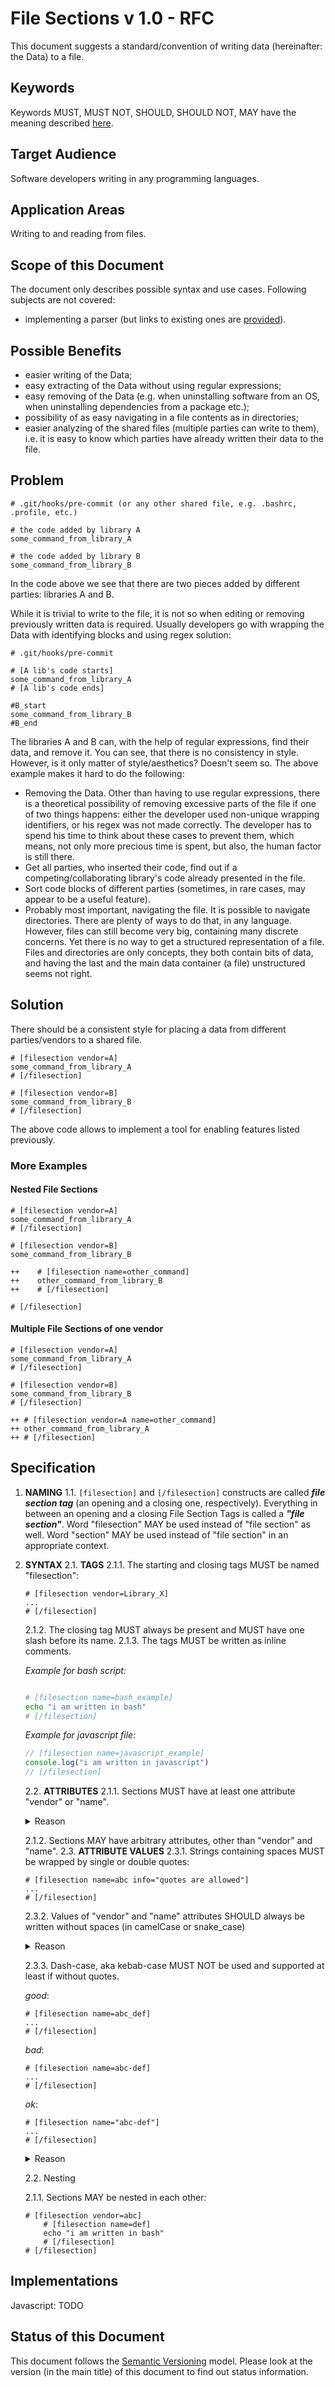 # File Sections v 1.0 - RFC

This document suggests a standard/convention of writing data (hereinafter: the Data) to a file.

<!-- todo TOC (when QurDocs ready) -->

## Keywords

Keywords MUST, MUST NOT, SHOULD, SHOULD NOT, MAY have the meaning described [here](https://www.ietf.org/rfc/rfc2119.txt).

## Target Audience

Software developers writing in any programming languages.

## Application Areas

Writing to and reading from files.

## Scope of this Document

The document only describes possible syntax and use cases. Following subjects are not covered:

* implementing a parser (but links to existing ones are [provided](#implementations)).

## Possible Benefits

* easier writing of the Data;
* easy extracting of the Data without using regular expressions;
* easy removing of the Data (e.g. when uninstalling software from an OS, when uninstalling dependencies from a package etc.);
* possibility of as easy navigating in a file contents as in directories;
* easier analyzing of the shared files (multiple parties can write to them), i.e. it is easy to know which parties have already written their data to the file.
  
## Problem

```shell
# .git/hooks/pre-commit (or any other shared file, e.g. .bashrc, .profile, etc.)

# the code added by library A
some_command_from_library_A

# the code added by library B
some_command_from_library_B
```

In the code above we see that there are two pieces added by different parties: libraries A and B.

While it is trivial to write to the file, it is not so when editing or removing previously written data is required. Usually developers go with wrapping the Data with identifying blocks and using regex solution:

```shell
# .git/hooks/pre-commit

# [A lib's code starts]
some_command_from_library_A
# [A lib's code ends]

#B_start
some_command_from_library_B
#B_end
```

The libraries A and B can, with the help of regular expressions, find their data, and remove it. You can see, that there is no consistency in style. However, is it only matter of style/aesthetics? Doesn't seem so. The above example makes it hard to do the following:

* Removing the Data. Other than having to use regular expressions, there is a theoretical possibility of removing excessive parts of the file if one of two things happens: either the developer used non-unique wrapping identifiers, or his regex was not made correctly. The developer has to spend his time to think about these cases to prevent them, which means, not only more precious time is spent, but also, the human factor is still there.
* Get all parties, who inserted their code, find out if a competing/collaborating library's code already presented in the file.
* Sort code blocks of different parties (sometimes, in rare cases, may appear to be a useful feature).
* Probably most important, navigating the file. It is possible to navigate directories. There are plenty of ways to do that, in any language. However, files can still become very big, containing many discrete concerns. Yet there is no way to get a structured representation of a file. Files and directories are only concepts, they both contain bits of data, and having the last and the main data container (a file) unstructured seems not right.

## Solution

There should be a consistent style for placing a data from different parties/vendors to a shared file.

```shell
# [filesection vendor=A]
some_command_from_library_A
# [/filesection]

# [filesection vendor=B]
some_command_from_library_B
# [/filesection]
```

The above code allows to implement a tool for enabling features listed previously.

### More Examples

#### Nested File Sections

```shell
# [filesection vendor=A]
some_command_from_library_A
# [/filesection]

# [filesection vendor=B]
some_command_from_library_B

++    # [filesection name=other_command]
++    other_command_from_library_B
++    # [/filesection]

# [/filesection]

```

#### Multiple File Sections of one vendor

```shell
# [filesection vendor=A]
some_command_from_library_A
# [/filesection]

# [filesection vendor=B]
some_command_from_library_B
# [/filesection]

++ # [filesection vendor=A name=other_command]
++ other_command_from_library_A
++ # [/filesection]

```

## Specification

1. **NAMING**
    1.1. `[filesection]` and `[/filesection]` constructs are called _**file section tag**_ (an opening and a closing one, respectively). Everything in between an opening and a closing File Section Tags is called a _**"file section"**_. Word "filesection" MAY be used instead of "file section" as well. Word "section" MAY be used instead of "file section" in an appropriate context.
2. **SYNTAX**
    2.1. **TAGS**
    2.1.1. The starting and closing tags MUST be named "filesection":

    ```shell
    # [filesection vendor=Library_X]
    ...
    # [/filesection]
    ```

    2.1.2. The closing tag MUST always be present and MUST have one slash before its name.
    2.1.3. The tags MUST be written as inline comments.

    _Example for bash script:_

    ```bash

    # [filesection name=bash_example]
    echo "i am written in bash"
    # [/filesection]
    ```

    _Example for javascript file:_
    ```js
    // [filesection name=javascript_example]
    console.log("i am written in javascript")
    // [/filesection]
    ```
    2.2. **ATTRIBUTES**
    2.1.1. Sections MUST have at least one attribute "vendor" or "name".

    <!-- markdownlint-disable MD033 -->
    <details>
    <summary>Reason</summary>

    The "vendor" and "name" attributes' values are *file section identifiers*. They serve to the very purpose of the "file section" concept: identifying and structuring an unstructured file content.

    The <b>"vendor"</b> attirbute may help to recognize the author of the content in a shared file.

    The <b>"name"</b> attribute can help to identify the purpose and the matter of the content. It can be used in cases including, but not limited to:
    <ul>
    <li>in non-shared files (one vendor writing to the file)</li>
    <li>inside a nested sections.</li>
    </ul>

    <br>

    </details>
    <!-- markdownlint-enable MD033 -->

    2.1.2. Sections MAY have arbitrary attributes, other than "vendor" and "name".
    2.3. **ATTRIBUTE VALUES**
    2.3.1. Strings containing spaces MUST be wrapped by single or double quotes:
    ```shell
    # [filesection name=abc info="quotes are allowed"]
    ...
    # [/filesection]
    ```
    2.3.2. Values of "vendor" and "name" attributes SHOULD always be written without spaces (in camelCase or snake_case)

    <!-- markdownlint-disable MD033 -->
    <details>

    <summary>
    Reason
    </summary>

    The "vendor" and "name" attributes SHOULD contain a machine-friendly identifier.

    </details>

    <!-- markdownlint-enable MD033 -->

    2.3.3. Dash-case, aka kebab-case MUST NOT be used and supported at least if without quotes.

    _good_:

    ```shell
    # [filesection name=abc_def]
    ...
    # [/filesection]
    ```
    _bad_:

    ```shell
    # [filesection name=abc-def]
    ...
    # [/filesection]
    ```
    _ok_:

    ```shell
    # [filesection name="abc-def"]
    ...
    # [/filesection]
    ```

    <!-- markdownlint-disable MD033 -->
    <details>
    <summary>
    Reason
    </summary>
    To promote common style.
    </details>
    <!-- markdownlint-enable MD033 -->

    2.2. Nesting

    2.1.1. Sections MAY be nested in each other:

    ```shell
    # [filesection vendor=abc]
        # [filesection name=def]
        echo "i am written in bash"
        # [/filesection]
    # [/filesection]
    ```

## Implementations

Javascript: TODO

## Status of this Document

This document follows the [Semantic Versioning](https://semver.org/) model. Please look at the version (in the main title) of this document to find out status information.
